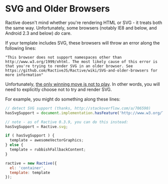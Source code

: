 # SVG and Older Browsers

Ractive doesn't mind whether you're rendering HTML or SVG - it treats both the same way. Unfortunately, some browsers (notably IE8 and below, and Android 2.3 and below) *do* care.

If your template includes SVG, these browsers will throw an error along the following lines:

```
"This browser does not support namespaces other than http://www.w3.org/1999/xhtml. The most likely cause of this error is that you're trying to render SVG in an older browser. See https://github.com/RactiveJS/Ractive/wiki/SVG-and-older-browsers for more information"
```

Unfortunately, [the only winning move is not to play](http://xkcd.com/601/). In other words, you will need to explicitly choose not to try and render SVG.

For example, you might do something along these lines:

```js
// detect SVG support (thanks, http://stackoverflow.com/a/706590)
hasSvgSupport = document.implementation.hasFeature('http://www.w3.org/TR/SVG11/feature#BasicStructure', '1.1');

// note - as of Ractive 0.3.9, you can do this instead:
hasSvgSupport = Ractive.svg;

if ( hasSvgSupport ) {
  template = awesomeVectorGraphics;
} else {
  template = rubbishFallbackContent;
}

ractive = new Ractive({
  el: 'container',
  template: template
});
```